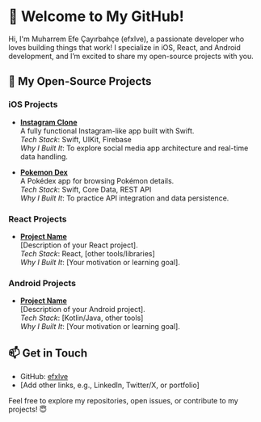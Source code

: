 # 👋 Welcome to My GitHub!

Hi, I'm Muharrem Efe Çayırbahçe (efxlve), a passionate developer who loves building things that work! I specialize in iOS, React, and Android development, and I’m excited to share my open-source projects with you.

## 🚀 My Open-Source Projects

### iOS Projects
- **[Instagram Clone](#)**  
  A fully functional Instagram-like app built with Swift.  
  *Tech Stack*: Swift, UIKit, Firebase  
  *Why I Built It*: To explore social media app architecture and real-time data handling.

- **[Pokemon Dex](#)**  
  A Pokédex app for browsing Pokémon details.  
  *Tech Stack*: Swift, Core Data, REST API  
  *Why I Built It*: To practice API integration and data persistence.

### React Projects
- **[Project Name](#)**  
  [Description of your React project].  
  *Tech Stack*: React, [other tools/libraries]  
  *Why I Built It*: [Your motivation or learning goal].

### Android Projects
- **[Project Name](#)**  
  [Description of your Android project].  
  *Tech Stack*: [Kotlin/Java, other tools]  
  *Why I Built It*: [Your motivation or learning goal].

## 📫 Get in Touch
- GitHub: [efxlve](https://github.com/efxlve)
- [Add other links, e.g., LinkedIn, Twitter/X, or portfolio]

Feel free to explore my repositories, open issues, or contribute to my projects! 😇
